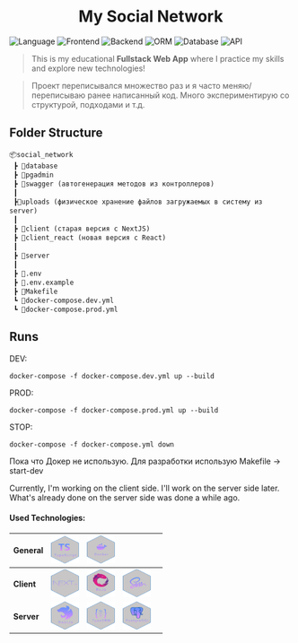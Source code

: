 <h1 align="center">
  My Social Network
</h1>

![Language](https://img.shields.io/badge/language-TypeScript-blue.svg)
![Frontend](https://img.shields.io/badge/frontend-Nextjs-0f70f3.svg)
![Backend](https://img.shields.io/badge/backend-Nestjs-e0224e.svg)
![ORM](https://img.shields.io/badge/ORM-TypeOrm-fb0902.svg)
![Database](https://img.shields.io/badge/database-PostgreSQL-336791.svg)
![API](https://img.shields.io/badge/api-REST-e535ab.svg)


> This is my educational **Fullstack Web App** where I practice my skills and explore new technologies!

> Проект переписывался множество раз и я часто меняю/переписываю ранее написанный код.
> Много экспериментирую со структурой, подходами и т.д.

## Folder Structure

```
📦social_network
 ┣ 📁database
 ┣ 📁pgadmin
 ┣ 📁swagger (автогенерация методов из контроллеров)
 ┃
 ┣📁uploads (физическое хранение файлов загружаемых в систему из server)
 ┃  
 ┣ 📁client (старая версия с NextJS)
 ┣ 📁client_react (новая версия с React)
 ┃
 ┣ 📁server
 ┃
 ┣ 📄.env
 ┣ 📄.env.example
 ┣ 📄Makefile
 ┗ 📄docker-compose.dev.yml
 ┗ 📄docker-compose.prod.yml

 ```

## Runs

DEV:

```
docker-compose -f docker-compose.dev.yml up --build
```

PROD:

```
docker-compose -f docker-compose.prod.yml up --build
```

STOP:

```
docker-compose -f docker-compose.yml down
```
Пока что Докер не использую.
Для разработки использую Makefile -> start-dev

Currently, I'm working on the client side. 
I'll work on the server side later. 
What's already done on the server side was done a while ago.



#### Used Technologies:

| General    | <img src="./icons/typeScript.svg" width="50" height="50"> | <img src="./icons/Docker.svg" width="50" height="50"> | |                                                       |
|------------|-----------------------------------------------------------|-|-|-------------------------------------------------------|
| **Client** | <img src="./icons/nextLS.svg" width="50" height="50">         | <img src="./icons/rxjs.svg" width="50" height="50" alt='RxJS'> | <img src="./icons/sass.svg" alt="Sass" width="50" height="50"> |
| **Server** | <img src="./icons/nest.svg" width="50" height="50">          | <img src="./icons/typeorm.svg" width="50" height="50"> | <img src="./icons/postgresql.svg" width="50" height="50"> |
